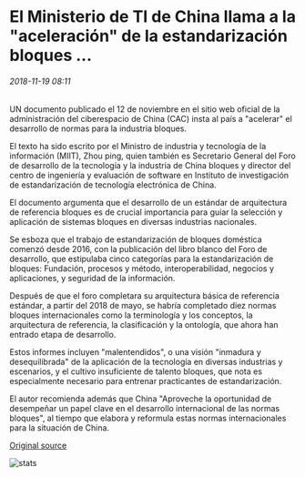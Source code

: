 # El Ministerio de TI de China llama a la "aceleración" de la estandarización bloques ...

###### 2018-11-19 08:11

UN documento publicado el 12 de noviembre en el sitio web oficial de la administración del ciberespacio de China (CAC) insta al país a "acelerar" el desarrollo de normas para la industria bloques.

El texto ha sido escrito por el Ministro de industria y tecnología de la información (MIIT), Zhou ping, quien también es Secretario General del Foro de desarrollo de la tecnología y la industria de China bloques y director del centro de ingeniería y evaluación de software en Instituto de investigación de estandarización de tecnología electrónica de China.

El documento argumenta que el desarrollo de un estándar de arquitectura de referencia bloques es de crucial importancia para guiar la selección y aplicación de sistemas bloques en diversas industrias nacionales.

Se esboza que el trabajo de estandarización de bloques doméstica comenzó desde 2016, con la publicación del libro blanco del Foro de desarrollo, que estipulaba cinco categorías para la estandarización de bloques: Fundación, procesos y método, interoperabilidad, negocios y aplicaciones, y seguridad de la información.

Después de que el foro completara su arquitectura básica de referencia estándar, a partir del 2018 de mayo, se habría completado diez normas bloques internacionales como la terminología y los conceptos, la arquitectura de referencia, la clasificación y la ontología, que ahora han entrado etapa de desarrollo.

Estos informes incluyen "malentendidos", o una visión "inmadura y desequilibrada" de la aplicación de la tecnología en diversas industrias y escenarios, y el cultivo insuficiente de talento bloques, que nota es especialmente necesario para entrenar practicantes de estandarización.

El autor recomienda además que China "Aproveche la oportunidad de desempeñar un papel clave en el desarrollo internacional de las normas bloques", al tiempo que elabora y reformula estas normas internacionales para la situación de China.

[Original source](https://cointelegraph.com/news/chinas-it-ministry-calls-for-acceleration-of-blockchain-standardization)

![stats](https://c.statcounter.com/11760860/0/a89fa40b/1/ "stats")